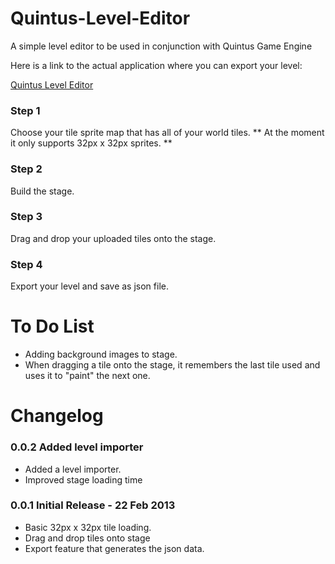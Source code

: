 Quintus-Level-Editor
====================

A simple level editor to be used in conjunction with Quintus Game Engine

Here is a link to the actual application where you can export your level:

[Quintus Level Editor](http://apps.gvh.co.za/quintus-level-editor)

### Step 1

Choose your tile sprite map that has all of your world tiles.
** At the moment it only supports 32px x 32px sprites. **

### Step 2

Build the stage.

### Step 3

Drag and drop your uploaded tiles onto the stage.

### Step 4

Export your level and save as json file.


To Do List
=========
* Adding background images to stage.
* When dragging a tile onto the stage, it remembers the last tile used and uses it to "paint" the next one.


Changelog
=========

### 0.0.2 Added level importer
* Added a level importer.
* Improved stage loading time

### 0.0.1 Initial Release - 22 Feb 2013 
* Basic 32px x 32px tile loading.
* Drag and drop tiles onto stage
* Export feature that generates the json data.